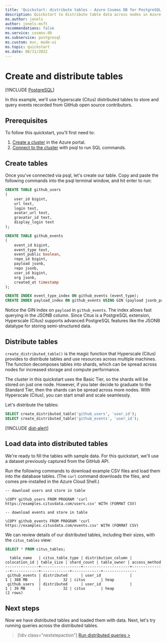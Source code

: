 ```yaml
---
title: 'Quickstart: distribute tables - Azure Cosmos DB for PostgreSQL'
description: Quickstart to distribute table data across nodes in Azure Cosmos DB for PostgreSQL.
ms.author: jonels
author: jonels-msft
recommendations: false
ms.service: cosmos-db
ms.subservice: postgresql
ms.custom: mvc, mode-ui
ms.topic: quickstart
ms.date: 08/11/2022
---
```


# Create and distribute tables

[!INCLUDE [PostgreSQL](../includes/appliesto-postgresql.md)]

In this example, we'll use Hyperscale (Citus) distributed tables to store and
query events recorded from GitHub open source contributors.

## Prerequisites

To follow this quickstart, you'll first need to:

1. [Create a cluster](quickstart-create-portal.md) in the Azure portal.
2. [Connect to the cluster](quickstart-connect-psql.md) with psql to
   run SQL commands.

## Create tables

Once you've connected via psql, let's create our table. Copy and paste the
following commands into the psql terminal window, and hit enter to run:

```sql
CREATE TABLE github_users
(
	user_id bigint,
	url text,
	login text,
	avatar_url text,
	gravatar_id text,
	display_login text
);

CREATE TABLE github_events
(
	event_id bigint,
	event_type text,
	event_public boolean,
	repo_id bigint,
	payload jsonb,
	repo jsonb,
	user_id bigint,
	org jsonb,
	created_at timestamp
);

CREATE INDEX event_type_index ON github_events (event_type);
CREATE INDEX payload_index ON github_events USING GIN (payload jsonb_path_ops);
```

Notice the GIN index on `payload` in `github_events`. The index allows fast
querying in the JSONB column. Since Citus is a PostgreSQL extension, Hyperscale
(Citus) supports advanced PostgreSQL features like the JSONB datatype for
storing semi-structured data.

## Distribute tables

`create_distributed_table()` is the magic function that Hyperscale (Citus)
provides to distribute tables and use resources across multiple machines.  The
function decomposes tables into shards, which can be spread across nodes for
increased storage and compute performance.

The cluster in this quickstart uses the Basic Tier, so the shards will be
stored on just one node. However, if you later decide to graduate to the
Standard Tier, then the shards can be spread across more nodes. With Hyperscale
(Citus), you can start small and scale seamlessly.

Let's distribute the tables:

```sql
SELECT create_distributed_table('github_users', 'user_id');
SELECT create_distributed_table('github_events', 'user_id');
```

[!INCLUDE [dist-alert](includes/dist-alert.md)]

## Load data into distributed tables

We're ready to fill the tables with sample data. For this quickstart, we'll use
a dataset previously captured from the GitHub API.

Run the following commands to download example CSV files and load them into the
database tables. (The `curl` command downloads the files, and comes
pre-installed in the Azure Cloud Shell.)

```
-- download users and store in table

\COPY github_users FROM PROGRAM 'curl https://examples.citusdata.com/users.csv' WITH (FORMAT CSV)

-- download events and store in table

\COPY github_events FROM PROGRAM 'curl https://examples.citusdata.com/events.csv' WITH (FORMAT CSV)
```

We can review details of our distributed tables, including their sizes, with
the `citus_tables` view:

```sql
SELECT * FROM citus_tables;
```

```
  table_name   | citus_table_type | distribution_column | colocation_id | table_size | shard_count | table_owner | access_method 
---------------+------------------+---------------------+---------------+------------+-------------+-------------+---------------
 github_events | distributed      | user_id             |             1 | 388 MB     |          32 | citus       | heap
 github_users  | distributed      | user_id             |             1 | 39 MB      |          32 | citus       | heap
(2 rows)
```

## Next steps

Now we have distributed tables and loaded them with data. Next, let's try
running queries across the distributed tables.

> [!div class="nextstepaction"]
> [Run distributed queries >](quickstart-run-queries.md)
